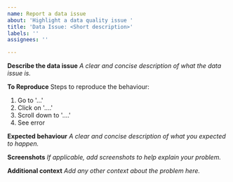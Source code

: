```yaml
---
name: Report a data issue
about: 'Highlight a data quality issue '
title: 'Data Issue: <Short description>'
labels: ''
assignees: ''

---
```


**Describe the data issue**
*A clear and concise description of what the data issue is.*

**To Reproduce**
Steps to reproduce the behaviour:
1. Go to '...'
2. Click on '....'
3. Scroll down to '....'
4. See error

**Expected behaviour**
*A clear and concise description of what you expected to happen.*

**Screenshots**
*If applicable, add screenshots to help explain your problem.*

**Additional context**
*Add any other context about the problem here.*
